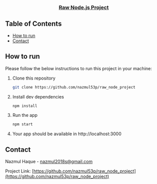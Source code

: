 # 

<!-- PROJECT LOGO -->
<br />
<p align="center">
  <h3 align="center">
  <a href="https://github.com/nazmul53p/raw_node_project">Raw Node.js Project </a>
  </h3>

<!-- TABLE OF CONTENTS -->

## Table of Contents

- [How to run](#how-to-run)
- [Contact](#contact)

<!-- HOW TO RUN -->

## How to run

Please follow the below instructions to run this project in your machine:

1. Clone this repository
   ```sh
   git clone https://github.com/nazmul53p/raw_node_project
   ```
2. Install dev dependencies
   ```sh
   npm install
   ```
3. Run the app
   ```sh
   npm start
   ```
4. Your app should be available in http://localhost:3000

<!-- CONTACT -->

## Contact

Nazmul Haque - [nazmul2018s@gmail.com](mailto:nazmul2018s@gmail.com)

Project Link: [https://github.com/nazmul53p/raw_node_project](https://github.com/nazmul53p/raw_node_project)

<!-- MARKDOWN LINKS & IMAGES -->

[linkedin-shield]: https://www.linkedin.com/in/nazmul-haque-020010194/
